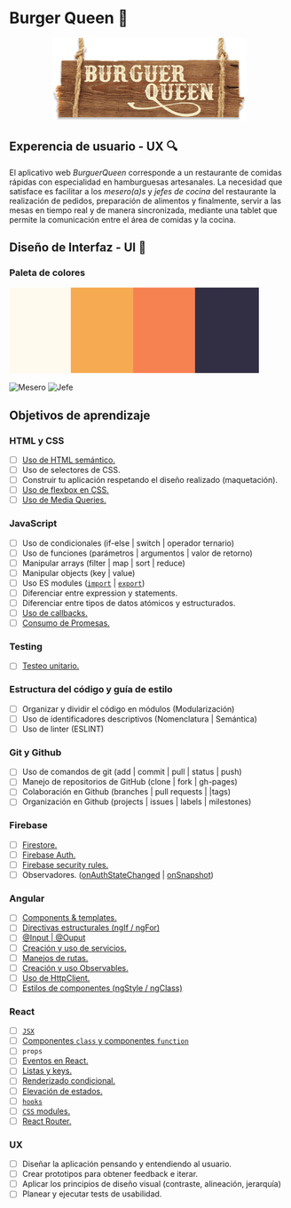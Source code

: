 <p align="center">
  
# Burger Queen 🍔

<p align="center">
<img src="readme/Logo.png" width=350px>
<p>

## Experencia de usuario - UX 🔍

El aplicativo web _*BurguerQueen*_ corresponde a un restaurante de comidas rápidas con especialidad en hamburguesas artesanales.
La necesidad que satisface es facilitar a los _mesero(a)s_ y _jefes de cocina_ del restaurante la realización de pedidos, preparación de alimentos y finalmente, servir a las mesas en tiempo real y de manera sincronizada, mediante una tablet que permite la comunicación entre el área de comidas y la cocina.

## Diseño de Interfaz - UI 🎨

### Paleta de colores

<img src="readme/Paleta de colores.png" width=450px>

![Mesero](https://i.picasion.com/pic90/e815211dc543c280a5ae4d9be372793b.gif) ![Jefe](https://i.picasion.com/pic90/48e76b090d9947bb3d5b5f6f2718f67d.gif)

## Objetivos de aprendizaje

### HTML y CSS

- [ ] [Uso de HTML semántico.](https://developer.mozilla.org/en-US/docs/Glossary/Semantics#Semantics_in_HTML)
- [ ] Uso de selectores de CSS.
- [ ] Construir tu aplicación respetando el diseño realizado (maquetación).
- [ ] [Uso de flexbox en CSS.](https://css-tricks.com/snippets/css/a-guide-to-flexbox/)
- [ ] [Uso de Media Queries.](https://developer.mozilla.org/es/docs/CSS/Media_queries)

### JavaScript

- [ ] Uso de condicionales (if-else | switch | operador ternario)
- [ ] Uso de funciones (parámetros | argumentos | valor de retorno)
- [ ] Manipular arrays (filter | map | sort | reduce)
- [ ] Manipular objects (key | value)
- [ ] Uso ES modules ([`import`](https://developer.mozilla.org/en-US/docs/Web/JavaScript/Reference/Statements/import)
      | [`export`](https://developer.mozilla.org/en-US/docs/Web/JavaScript/Reference/Statements/export))
- [ ] Diferenciar entre expression y statements.
- [ ] Diferenciar entre tipos de datos atómicos y estructurados.
- [ ] [Uso de callbacks.](https://developer.mozilla.org/es/docs/Glossary/Callback_function)
- [ ] [Consumo de Promesas.](https://scotch.io/tutorials/javascript-promises-for-dummies#toc-consuming-promises)

### Testing

- [ ] [Testeo unitario.](https://jestjs.io/docs/es-ES/getting-started)

### Estructura del código y guía de estilo

- [ ] Organizar y dividir el código en módulos (Modularización)
- [ ] Uso de identificadores descriptivos (Nomenclatura | Semántica)
- [ ] Uso de linter (ESLINT)

### Git y Github

- [ ] Uso de comandos de git (add | commit | pull | status | push)
- [ ] Manejo de repositorios de GitHub (clone | fork | gh-pages)
- [ ] Colaboración en Github (branches | pull requests | |tags)
- [ ] Organización en Github (projects | issues | labels | milestones)

### Firebase

- [ ] [Firestore.](https://firebase.google.com/docs/firestore)
- [ ] [Firebase Auth.](https://firebase.google.com/docs/auth/web/start)
- [ ] [Firebase security rules.](https://firebase.google.com/docs/rules)
- [ ] Observadores. ([onAuthStateChanged](https://firebase.google.com/docs/auth/web/manage-users?hl=es#get_the_currently_signed-in_user)
      | [onSnapshot](https://firebase.google.com/docs/firestore/query-data/listen#listen_to_multiple_documents_in_a_collection))

### Angular

- [ ] [Components & templates.](https://angular.io/guide/architecture-components#introduction-to-components)
- [ ] [Directivas estructurales (ngIf / ngFor)](https://angular.io/guide/template-syntax#built-in-structural-directives)
- [ ] [@Input | @Ouput](https://angular.io/guide/component-interaction#component-interaction)
- [ ] [Creación y uso de servicios.](https://angular.io/guide/architecture-services#providing-services)
- [ ] [Manejos de rutas.](https://angular.io/guide/router)
- [ ] [Creación y uso Observables.](https://angular.io/guide/observables-in-angular)
- [ ] [Uso de HttpClient.](https://angular.io/guide/http)
- [ ] [Estilos de componentes (ngStyle / ngClass)](https://angular.io/guide/template-syntax#built-in-directives)

### React

- [ ] [`JSX`](https://es.reactjs.org/docs/introducing-jsx.html)
- [ ] [Componentes `class` y componentes `function`](https://es.reactjs.org/docs/components-and-props.html#function-and-class-components)
- [ ] `props`
- [ ] [Eventos en React.](https://es.reactjs.org/docs/handling-events.html)
- [ ] [Listas y keys.](https://es.reactjs.org/docs/lists-and-keys.html)
- [ ] [Renderizado condicional.](https://es.reactjs.org/docs/conditional-rendering.html)
- [ ] [Elevación de estados.](https://es.reactjs.org/docs/lifting-state-up.html)
- [ ] [`hooks`](https://es.reactjs.org/docs/hooks-intro.html)
- [ ] [`CSS` modules.](https://create-react-app.dev/docs/adding-a-css-modules-stylesheet)
- [ ] [React Router.](https://reacttraining.com/react-router/web)

### UX

- [ ] Diseñar la aplicación pensando y entendiendo al usuario.
- [ ] Crear prototipos para obtener feedback e iterar.
- [ ] Aplicar los principios de diseño visual (contraste, alineación, jerarquía)
- [ ] Planear y ejecutar tests de usabilidad.

<p>
